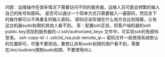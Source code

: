 问题：运维操作在很多情况下需要访问不同的服务器，运维人员可能会频繁的输入自己的账号和密码。
是否可以通过一个简单方式只需要输入一遍密码，然后余下的操作都可以不再重复的输入密码。
密码应该存储在什么地方会比较隐蔽，让有这台机器sudo权限的其他人看不到。
答：配置ssh互信，将客户端机器的ssh public key添加到服务器的~/.ssh/authorized_keys 文件中，可实现ssh的免密码登录。
   ssh-copy-id -i .ssh/id_rsa.pub remote_ip:~
   密码文件一般使用系统默认的位置即可，尽量不要改动。要想让具有sudo权限的用户看不到，需要在/etc/sudoers限制sudo权限，不要使用ALL

